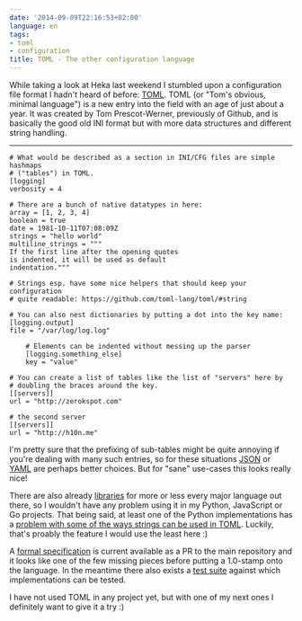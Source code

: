 ```yaml
---
date: '2014-09-09T22:16:53+02:00'
language: en
tags:
- toml
- configuration
title: TOML - The other configuration language
---
```



While taking a look at Heka last weekend I stumbled upon a configuration file
format I hadn't heard of before: [TOML][]. TOML (or "Tom's obvious, minimal
language") is a new entry into the field with an age of just about a year. It
was created by Tom Prescot-Werner, previously of Github, and is basically
the good old INI format but with more data structures and different
string handling.

-------------

```
# What would be described as a section in INI/CFG files are simple hashmaps
# ("tables") in TOML.
[logging]
verbosity = 4

# There are a bunch of native datatypes in here:
array = [1, 2, 3, 4]
boolean = true
date = 1981-10-11T07:08:09Z
strings = "hello world"
multiline_strings = """
If the first line after the opening quotes
is indented, it will be used as default
indentation."""

# Strings esp. have some nice helpers that should keep your configuration
# quite readable: https://github.com/toml-lang/toml/#string

# You can also nest dictionaries by putting a dot into the key name:
[logging.output]
file = "/var/log/log.log"

    # Elements can be indented without messing up the parser
    [logging.something_else]
    key = "value"

# You can create a list of tables like the list of "servers" here by
# doubling the braces around the key.
[[servers]]
url = "http://zerokspot.com"

# the second server
[[servers]]
url = "http://h10n.me"

```

I'm pretty sure that the prefixing of sub-tables might be quite annoying if
you're dealing with many such entries, so for these situations [JSON][] or
[YAML][] are perhaps better choices. But for "sane" use-cases this looks
really nice!

There are also already [libraries][lib] for more or less every major language
out there, so I wouldn't have any problem using it in my Python, JavaScript or
Go projects. That being said, at least one of the Python implementations has a
[problem with some of the ways strings can be used in TOML][pyprob]. Luckily,
that's proably the feature I would use the least here :)

A [formal specification][specpr] is current available as a PR to the main
repository and it looks like one of the few missing pieces before putting a
1.0-stamp onto the language. In the meantime there also exists a [test
suite][ts] against which implementations can be tested.

I have not used TOML in any project yet, but with one of my next ones I
definitely want to give it a try :)

[toml]: https://github.com/toml-lang/toml/
[lib]: https://github.com/toml-lang/toml#implementations
[specpr]: https://github.com/toml-lang/toml/pull/236
[yaml]: http://yaml.org/
[pyprob]: https://github.com/uiri/toml/issues/19
[json]: http://json.org/
[ts]: https://github.com/BurntSushi/toml-test
